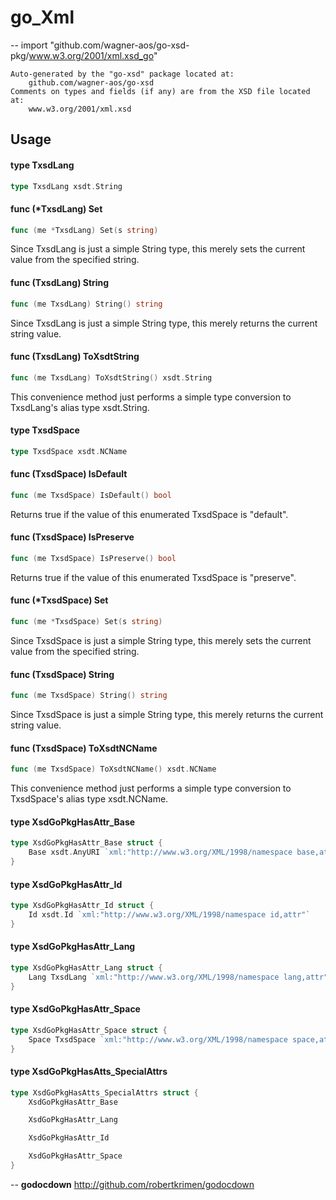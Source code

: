 # go_Xml
--
    import "github.com/wagner-aos/go-xsd-pkg/www.w3.org/2001/xml.xsd_go"

	Auto-generated by the "go-xsd" package located at:
		github.com/wagner-aos/go-xsd
	Comments on types and fields (if any) are from the XSD file located at:
		www.w3.org/2001/xml.xsd

## Usage

#### type TxsdLang

```go
type TxsdLang xsdt.String
```


#### func (*TxsdLang) Set

```go
func (me *TxsdLang) Set(s string)
```
Since TxsdLang is just a simple String type, this merely sets the current value
from the specified string.

#### func (TxsdLang) String

```go
func (me TxsdLang) String() string
```
Since TxsdLang is just a simple String type, this merely returns the current
string value.

#### func (TxsdLang) ToXsdtString

```go
func (me TxsdLang) ToXsdtString() xsdt.String
```
This convenience method just performs a simple type conversion to TxsdLang's
alias type xsdt.String.

#### type TxsdSpace

```go
type TxsdSpace xsdt.NCName
```


#### func (TxsdSpace) IsDefault

```go
func (me TxsdSpace) IsDefault() bool
```
Returns true if the value of this enumerated TxsdSpace is "default".

#### func (TxsdSpace) IsPreserve

```go
func (me TxsdSpace) IsPreserve() bool
```
Returns true if the value of this enumerated TxsdSpace is "preserve".

#### func (*TxsdSpace) Set

```go
func (me *TxsdSpace) Set(s string)
```
Since TxsdSpace is just a simple String type, this merely sets the current value
from the specified string.

#### func (TxsdSpace) String

```go
func (me TxsdSpace) String() string
```
Since TxsdSpace is just a simple String type, this merely returns the current
string value.

#### func (TxsdSpace) ToXsdtNCName

```go
func (me TxsdSpace) ToXsdtNCName() xsdt.NCName
```
This convenience method just performs a simple type conversion to TxsdSpace's
alias type xsdt.NCName.

#### type XsdGoPkgHasAttr_Base

```go
type XsdGoPkgHasAttr_Base struct {
	Base xsdt.AnyURI `xml:"http://www.w3.org/XML/1998/namespace base,attr"`
}
```


#### type XsdGoPkgHasAttr_Id

```go
type XsdGoPkgHasAttr_Id struct {
	Id xsdt.Id `xml:"http://www.w3.org/XML/1998/namespace id,attr"`
}
```


#### type XsdGoPkgHasAttr_Lang

```go
type XsdGoPkgHasAttr_Lang struct {
	Lang TxsdLang `xml:"http://www.w3.org/XML/1998/namespace lang,attr"`
}
```


#### type XsdGoPkgHasAttr_Space

```go
type XsdGoPkgHasAttr_Space struct {
	Space TxsdSpace `xml:"http://www.w3.org/XML/1998/namespace space,attr"`
}
```


#### type XsdGoPkgHasAtts_SpecialAttrs

```go
type XsdGoPkgHasAtts_SpecialAttrs struct {
	XsdGoPkgHasAttr_Base

	XsdGoPkgHasAttr_Lang

	XsdGoPkgHasAttr_Id

	XsdGoPkgHasAttr_Space
}
```

--
**godocdown** http://github.com/robertkrimen/godocdown